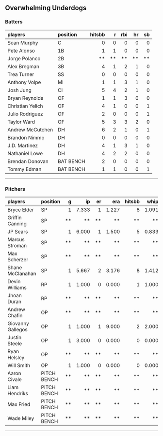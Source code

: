 ## Overwhelming Underdogs

### Batters

 
|players          |position  | hitsbb|  r| rbi| hr| sb| 
|:----------------|:---------|------:|--:|---:|--:|--:| 
|Sean Murphy      |C         |      0|  0|   0|  0|  0| 
|Pete Alonso      |1B        |      1|  1|   0|  0|  0| 
|Jorge Polanco    |2B        |     **| **|  **| **| **| 
|Alex Bregman     |3B        |      4|  1|   2|  1|  0| 
|Trea Turner      |SS        |      0|  0|   0|  0|  0| 
|Anthony Volpe    |MI        |      1|  1|   3|  1|  0| 
|Josh Jung        |CI        |      5|  4|   2|  1|  0| 
|Bryan Reynolds   |OF        |      1|  1|   3|  0|  0| 
|Christian Yelich |OF        |      4|  1|   0|  0|  1| 
|Julio Rodriguez  |OF        |      2|  0|   0|  0|  1| 
|Taylor Ward      |OF        |      5|  3|   3|  2|  0| 
|Andrew McCutchen |DH        |      6|  2|   1|  0|  1| 
|Brandon Nimmo    |DH        |      0|  0|   0|  0|  0| 
|J.D. Martinez    |DH        |      4|  1|   3|  1|  0| 
|Nathaniel Lowe   |DH        |      4|  2|   2|  0|  0| 
|Brendan Donovan  |BAT BENCH |      2|  0|   0|  0|  0| 
|Tommy Edman      |BAT BENCH |      1|  1|   0|  0|  1| 

* * *

### Pitchers

 
|players           |position    |  g|    ip| er|   era| hitsbb|  whip| so|  w| sv| 
|:-----------------|:-----------|--:|-----:|--:|-----:|------:|-----:|--:|--:|--:| 
|Bryce Elder       |SP          |  1| 7.333|  1| 1.227|      8| 1.091|  5|  0|  0| 
|Griffin Canning   |SP          | **|    **| **|    **|     **|    **| **| **| **| 
|JP Sears          |SP          |  1| 6.000|  1| 1.500|      5| 0.833|  2|  0|  0| 
|Marcus Stroman    |SP          | **|    **| **|    **|     **|    **| **| **| **| 
|Max Scherzer      |SP          | **|    **| **|    **|     **|    **| **| **| **| 
|Shane McClanahan  |SP          |  1| 5.667|  2| 3.176|      8| 1.412|  7|  0|  0| 
|Devin Williams    |RP          |  1| 1.000|  0| 0.000|      1| 1.000|  0|  0|  1| 
|Jhoan Duran       |RP          | **|    **| **|    **|     **|    **| **| **| **| 
|Andrew Chafin     |OP          | **|    **| **|    **|     **|    **| **| **| **| 
|Giovanny Gallegos |OP          |  1| 1.000|  1| 9.000|      2| 2.000|  1|  0|  1| 
|Justin Steele     |OP          |  1| 3.000|  0| 0.000|      0| 0.000|  1|  0|  0| 
|Ryan Helsley      |OP          | **|    **| **|    **|     **|    **| **| **| **| 
|Will Smith        |OP          |  1| 1.000|  0| 0.000|      0| 0.000|  1|  0|  0| 
|Aaron Civale      |PITCH BENCH | **|    **| **|    **|     **|    **| **| **| **| 
|Liam Hendriks     |PITCH BENCH | **|    **| **|    **|     **|    **| **| **| **| 
|Max Fried         |PITCH BENCH | **|    **| **|    **|     **|    **| **| **| **| 
|Wade Miley        |PITCH BENCH | **|    **| **|    **|     **|    **| **| **| **| 


* * *


